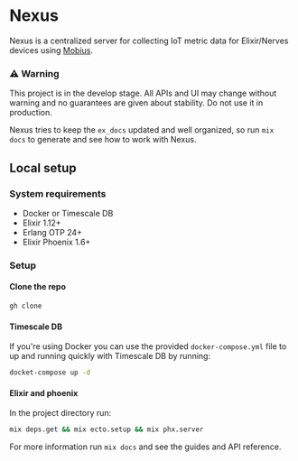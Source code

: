# Nexus

Nexus is a centralized server for collecting IoT metric data for Elixir/Nerves
devices using [Mobius](https://hexdocs.pm/mobius/readme.html).

### ⚠️ Warning
This project is in the develop stage. All APIs and UI may change without warning
and no guarantees are given about stability. Do not use it in production. 

Nexus tries to keep the `ex_docs` updated and well organized, so run `mix docs`
to generate and see how to work with Nexus.

## Local setup

### System requirements

* Docker or Timescale DB
* Elixir 1.12+
* Erlang OTP 24+
* Elixir Phoenix 1.6+

### Setup

#### Clone the repo

```bash
gh clone
```

#### Timescale DB

If you're using Docker you can use the provided `docker-compose.yml` file to up
and running quickly with Timescale DB by running:

```bash
docket-compose up -d
```

#### Elixir and phoenix

In the project directory run:

```bash
mix deps.get && mix ecto.setup && mix phx.server
```

For more information run `mix docs` and see the guides and API reference.

